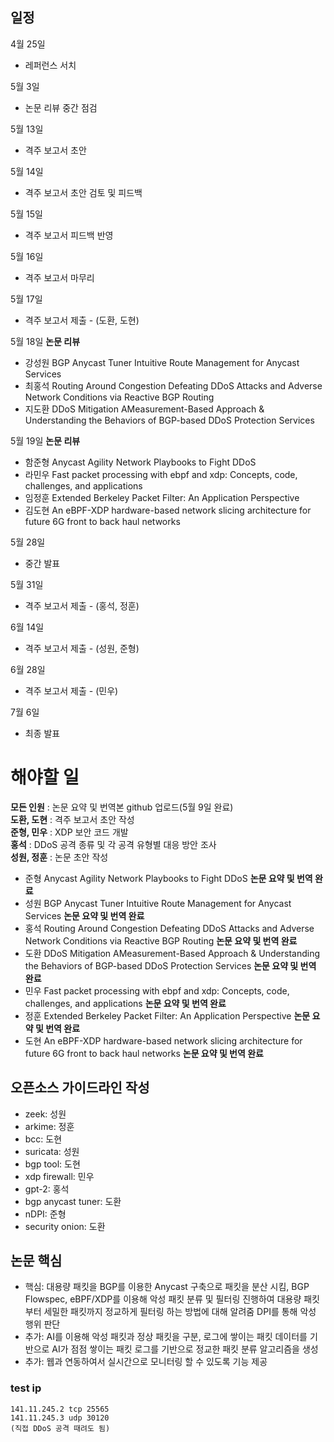 ## 일정
4월 25일
- 레퍼런스 서치

5월 3일
- 논문 리뷰 중간 점검

5월 13일
- 격주 보고서 초안

5월 14일
- 격주 보고서 초안 검토 및 피드백

5월 15일
- 격주 보고서 피드백 반영

5월 16일
- 격주 보고서 마무리

5월 17일
- 격주 보고서 제출 - (도환, 도현)

5월 18일
__논문 리뷰__
- 강성원 BGP Anycast Tuner Intuitive Route Management for Anycast Services
- 최홍석 Routing Around Congestion Defeating DDoS Attacks and Adverse Network Conditions via Reactive BGP Routing
- 지도환 DDoS Mitigation AMeasurement-Based Approach & Understanding the Behaviors of BGP-based DDoS Protection Services

5월 19일
__논문 리뷰__
- 함준형 Anycast Agility Network Playbooks to Fight DDoS
- 라민우 Fast packet processing with ebpf and xdp: Concepts, code, challenges, and applications
- 임정훈 Extended Berkeley Packet Filter: An Application Perspective
- 김도현 An eBPF-XDP hardware-based network slicing architecture for future 6G front to back haul networks

5월 28일
- 중간 발표

5월 31일
- 격주 보고서 제출 - (홍석, 정훈)

6월 14일
- 격주 보고서 제출 - (성원, 준형)

6월 28일
- 격주 보고서 제출 - (민우)

7월 6일
- 최종 발표

# 해야할 일
__모든 인원__ : 논문 요약 및 번역본 github 업로드(5월 9일 완료)<br>
__도환, 도현__ : 격주 보고서 초안 작성<br>
__준형, 민우__ : XDP 보안 코드 개발<br>
__홍석__ : DDoS 공격 종류 및 각 공격 유형별 대응 방안 조사<br>
__성원, 정훈__ : 논문 초안 작성<br>

- 준형 Anycast Agility Network Playbooks to Fight DDoS __논문 요약 및 번역 완료__
- 성원 BGP Anycast Tuner Intuitive Route Management for Anycast Services __논문 요약 및 번역 완료__
- 홍석 Routing Around Congestion Defeating DDoS Attacks and Adverse Network Conditions via Reactive BGP Routing __논문 요약 및 번역 완료__
- 도환 DDoS Mitigation AMeasurement-Based Approach & Understanding the Behaviors of BGP-based DDoS Protection Services __논문 요약 및 번역 완료__
- 민우 Fast packet processing with ebpf and xdp: Concepts, code, challenges, and applications __논문 요약 및 번역 완료__
- 정훈 Extended Berkeley Packet Filter: An Application Perspective __논문 요약 및 번역 완료__
- 도현 An eBPF-XDP hardware-based network slicing architecture for future 6G front to back haul networks __논문 요약 및 번역 완료__

## 오픈소스 가이드라인 작성
- zeek: 성원
- arkime: 정훈
- bcc: 도현
- suricata: 성원
- bgp tool: 도현
- xdp firewall: 민우
- gpt-2: 홍석
- bgp anycast tuner: 도환
- nDPI: 준형
- security onion: 도환

## 논문 핵심
- 핵심: 대용량 패킷을 BGP를 이용한 Anycast 구축으로 패킷을 분산 시킴, BGP Flowspec, eBPF/XDP를 이용해 악성 패킷 분류 및 필터링 진행하여 대용량 패킷부터 세밀한 패킷까지 정교하게 필터링 하는 방법에 대해 알려줌 DPI를 통해 악성 행위 판단
- 추가: AI를 이용해 악성 패킷과 정상 패킷을 구분, 로그에 쌓이는 패킷 데이터를 기반으로 AI가 점점 쌓이는 패킷 로그를 기반으로 정교한 패킷 분류 알고리즘을 생성
- 추가: 웹과 연동하여서 실시간으로 모니터링 할 수 있도록 기능 제공

### test ip
```
141.11.245.2 tcp 25565
141.11.245.3 udp 30120
(직접 DDoS 공격 때려도 됨)
```
